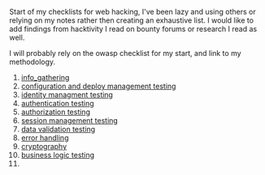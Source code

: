 Start of my checklists for web hacking, I've been lazy and using others or relying on my notes rather then creating an exhaustive list. I would like to add findings from hacktivity I read on bounty forums or research I read as well. 

I will probably rely on the owasp checklist for my start, and link to my methodology. 

1. [info_gathering](checklists/info_gathering.md)
2. [configuration and deploy management testing](checklists/configuration_and_deploy_management_testing)
3. [identity managment testing](checklists/identity_management_testing)
4. [authentication testing](checklists/authentication_testing)
5. [authorization testing](checklists/authorization_testing)
6. [session management testing](checklists/session_management_testing)
7. [data validation testing](checklists/data_validation_testing)
8. [error handling](checklists/error_handling)
9. [cryptography](checklists/cryptography)
10. [business logic testing](checklists/business_logic_testing)
11. 
